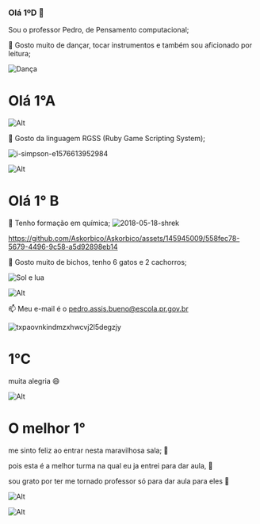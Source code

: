 ### Olá 1ºD 👋
Sou o professor Pedro, de Pensamento computacional;

👯 Gosto muito de dançar, tocar instrumentos e também sou aficionado por leitura;

![Dança](https://github.com/Askorbico/Askorbico/assets/145945009/2045b71a-0caa-4b91-a300-4b0240d6ace6)

# Olá 1°A

![Alt](https://imagens.brasil.elpais.com/resizer/xdswXhpcImNBn1gIVao9L05t_HU=/1960x1103/cloudfront-eu-central-1.images.arcpublishing.com/prisa/WZF3MMB4ONHUTB5KBSMFZ7L2OI.JPG)

🔭 Gosto da linguagem RGSS (Ruby Game Scripting System);

![i-simpson-e1576613952984](https://github.com/Askorbico/Askorbico/assets/145945009/94163a96-a404-4ef6-94ca-e0066a852791)

![Alt](https://s2.glbimg.com/lTUhRSG_HLiZm_hnV0PtPVRY1dw=/e.glbimg.com/og/ed/f/original/2016/04/05/2c.jpg)

# Olá 1° B
🌱 Tenho formação em química;
![2018-05-18-shrek](https://github.com/Askorbico/Askorbico/assets/145945009/f287df26-3192-4d54-ab5a-6d3993a76417)


https://github.com/Askorbico/Askorbico/assets/145945009/558fec78-5679-4496-9c58-a5d92898eb14



🤔 Gosto muito de bichos, tenho 6 gatos e 2 cachorros;

![Sol e lua](https://github.com/Askorbico/Askorbico/assets/145945009/16483da3-1b94-48ae-87f7-0e4ae73bc119)

![Alt](https://upload.wikimedia.org/wikipedia/commons/9/9d/Mfc_monocromia_positiva.png)


📫 Meu e-mail é o pedro.assis.bueno@escola.pr.gov.br

![txpaovnkindmzxhwcvj2l5degzjy](https://github.com/Askorbico/Askorbico/assets/145945009/2966c415-32f6-4cca-b208-4894bfe99af8)

# 1°C

muita alegria 😄

![Alt](https://paraiba.pb.gov.br/noticias/em-comemoracao-ao-dia-do-palhaco-projeto-interatos-traz-espetaculo-de-circo-com-los-iranzi/los-iranzi.png/@@images/2774b138-f4b7-41da-9527-32eda8978390.png)

# O melhor 1°

me sinto feliz ao entrar nesta maravilhosa sala; 🤨 

pois esta é a melhor turma na qual eu ja entrei para dar aula, 🤥

sou grato por ter me tornado professor só para dar aula para eles 🤡

![Alt](https://blog.jaleko.com.br/wp-content/uploads/2019/03/CAPS.png)

![Alt](https://img.elo7.com.br/product/zoom/3CFB5F5/painel-barbie-dreamhouse-03-2-00x1-50-barbie.jpg)

<!--
**Askorbico/Askorbico** is a ✨ _special_ ✨ repository because its `README.md` (this file) appears on your GitHub profile.

Here are some ideas to get you started:

- 🔭 I’m currently working on ...
- 🌱 I’m currently learning ...
- 👯 I’m looking to collaborate on ...
- 🤔 I’m looking for help with ...
- 💬 Ask me about ...
- 📫 How to reach me: ...
- 😄 Pronouns: ...
- ⚡ Fun fact: ...
-->
